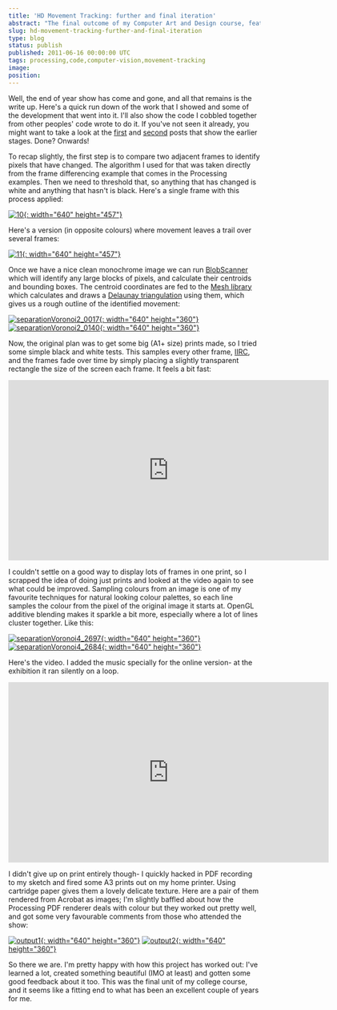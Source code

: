 ```yaml
---
title: 'HD Movement Tracking: further and final iteration'
abstract: "The final outcome of my Computer Art and Design course, featuring algorithmic prints and videos generated using Processing."
slug: hd-movement-tracking-further-and-final-iteration
type: blog
status: publish
published: 2011-06-16 00:00:00 UTC
tags: processing,code,computer-vision,movement-tracking
image: 
position: 
---
```


Well, the end of year show has come and gone, and all that remains is
the write up. Here's a quick run down of the work that I showed and
some of the development that went into it. I'll also show the code I
cobbled together from other peoples' code wrote to do it. If you've
not seen it already, you might want to take a look at the
[first](/blog/work-in-progress-tracking-movement-in-st-enoch-square/) and
[second](/blog/hd-movement-tracking-first-iteration/)
posts that show the earlier stages. Done? Onwards!

To recap slightly, the first step is to compare two adjacent frames to
identify pixels that have changed. The algorithm I used for that was
taken directly from the frame differencing example that comes in the
Processing examples. Then we need to threshold that, so anything that
has changed is white and anything that hasn't is black. Here's a
single frame with this process applied:

[![10](/images/10_5837152411_o.jpg){:
width="640" height="457"}][1]

Here's a version (in opposite colours) where movement leaves a trail
over several frames:

[![11](/images/11_5837152807_o.jpg){:
width="640" height="457"}][2]

Once we have a nice clean monochrome image we can run [BlobScanner][3] which will identify any large blocks of pixels, and
calculate their centroids and bounding boxes. The centroid coordinates
are fed to the [Mesh library][4] which calculates and
draws a [Delaunay triangulation][5] using them, which
gives us a rough outline of the identified movement:

[![separationVoronoi2\_0017](/images/separationvoronoi2_0017_5821859773_o.png){:
width="640" height="360"}][6]
[![separationVoronoi2\_0140](/images/separationvoronoi2_0140_5821861581_o.png){:
width="640" height="360"}][7]

Now, the original plan was to get some big (A1+ size) prints made, so I
tried some simple black and white tests. This samples every other frame,
[IIRC][8], and the frames fade over time by simply
placing a slightly transparent rectangle the size of the screen each
frame. It feels a bit fast:

<iframe class="ql-video" allowfullscreen="true" src="https://player.vimeo.com/video/24478981" width="640" height="360" frameborder="0"></iframe>

I couldn't settle on a good way to display lots of frames in one print,
so I scrapped the idea of doing just prints and looked at the video
again to see what could be improved. Sampling colours from an image is
one of my favourite techniques for natural looking colour palettes, so
each line samples the colour from the pixel of the original image it
starts at. OpenGL additive blending makes it sparkle a bit more,
especially where a lot of lines cluster together. Like this:

[![separationVoronoi4\_2697](/images/separationvoronoi4_2697_5822430642_o.png){:
width="640" height="360"}][9]
[![separationVoronoi4\_2684](/images/separationvoronoi4_2684_5821865747_o.png){:
width="640" height="360"}][10]

Here's the video. I added the music specially for the online version-
at the exhibition it ran silently on a loop.

<iframe class="ql-video" allowfullscreen="true" src="https://player.vimeo.com/video/25155382" width="640" height="360" frameborder="0"></iframe>

I didn't give up on print entirely though- I quickly hacked in PDF
recording to my sketch and fired some A3 prints out on my home printer.
Using cartridge paper gives them a lovely delicate texture. Here are a
pair of them rendered from Acrobat as images; I'm slightly baffled
about how the Processing PDF renderer deals with colour but they worked
out pretty well, and got some very favourable comments from those who
attended the show:

[![output1](/images/output1_5837720536_o.png){:
width="640" height="360"}][11]
[![output2](/images/output2_5837721176_o.png){:
width="640" height="360"}][12]

So there we are. I'm pretty happy with how this project has worked out:
I've learned a lot, created something beautiful (IMO at least) and
gotten some good feedback about it too. This was the final unit of my
college course, and it seems like a fitting end to what has been an
excellent couple of years for me.



[1]: https://www.flickr.com/photos/53111802@N05/5837152411/
[2]: https://www.flickr.com/photos/53111802@N05/5837152807/
[3]: http://sites.google.com/site/blobscanner/
[4]: http://leebyron.com/mesh/
[5]: http://en.wikipedia.org/wiki/Delaunay_triangulation
[6]: https://www.flickr.com/photos/53111802@N05/5821859773/
[7]: https://www.flickr.com/photos/53111802@N05/5821861581/
[8]: http://www.urbandictionary.com/define.php?term=iirc
[9]: https://www.flickr.com/photos/53111802@N05/5822430642/
[10]: https://www.flickr.com/photos/53111802@N05/5821865747/
[11]: https://www.flickr.com/photos/53111802@N05/5837720536/
[12]: https://www.flickr.com/photos/53111802@N05/5837721176/
